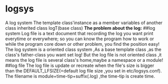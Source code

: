 # logsys
A log system
The template class'instance as a member variables of another class
inherited class logT(base class)
**The problem about the log:**
##log system
Log file is a text document that recording the log you want print everytime or everywhere; so you can know the program how to work or while the program core down or other problem, you find the position easy!
The log system is a oriented class system ,As a base template class ,as the class's father-class you want set log! But the log file is not oriented class ,it means the log file is several class's home,maybe a namespace or a module!
##log file
The log file is update or recreate when the file's size is bigger than the DEFAULT_LFSIZE(=default log file size ,you set in etc/logsys.conf). The filename is module+time-tip+suffix(.log) ,the time-tip is create time.
